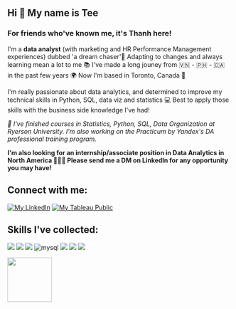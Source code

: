## Hi 👋 My name is Tee
### For friends who've known me, it's Thanh here!

I'm a **data analyst** (with marketing and HR Performance Management experiences) dubbed 'a dream chaser'🦸 Adapting to changes and always learning mean a lot to me 📚 I've made a long jouney from 🇻🇳 - 🇵🇭 - 🇨🇦 in the past few years 🌍 Now I'm based in Toronto, Canada 🍁

I'm really passionate about data analytics, and determined to improve my technical skills in Python, SQL, data viz and statistics 💻 Best to apply those skills with the business side knowledge I've had!

*🔭 I've finished courses in Statistics, Python, SQL, Data Organization at Ryerson University. I’m also working on the Practicum by Yandex's DA professional training program.*

**I'm also looking for an internship/associate position in Data Analytics in North America 🧑‍🤝‍🧑 Please send me a DM on LinkedIn for any opportunity you may have!**

## Connect with me:
[![My LinkedIn](https://img.shields.io/badge/LinkedIn-0077B5?style=for-the-badge&logo=linkedin&logoColor=white)](https://www.linkedin.com/in/thanhnguyentn)
[![My Tableau Public](https://img.shields.io/badge/Tableau-E97627?style=for-the-badge&logo=Tableau&logoColor=white)](https://public.tableau.com/app/profile/thanh.nguyen2992/viz/CompanyEmployeeDashboard/Dashboard1)

## Skills I've collected:
<img src="https://img.shields.io/badge/Python-FFD43B?style=for-the-badge&logo=python&logoColor=darkgreen" /> <img src="https://img.shields.io/badge/Pandas-2C2D72?style=for-the-badge&logo=pandas&logoColor=white" /> <img src="https://img.shields.io/badge/Numpy-777BB4?style=for-the-badge&logo=numpy&logoColor=white" /> <img alt="mysql" src="https://img.shields.io/badge/MySQL-005C84?style=for-the-badge&logo=mysql&logoColor=white"> <img src="https://img.shields.io/badge/r-%23276DC3.svg?style=for-the-badge&logo=r&logoColor=white" /> <img src="https://img.shields.io/badge/html5%20-%23E34F26.svg?&style=for-the-badge&logo=html5&logoColor=white" /> <img src="https://img.shields.io/badge/Tableau-E97627?style=for-the-badge&logo=Tableau&logoColor=white" /> 



<img align="left" width="100" height="100" src="https://c.tenor.com/yp_aFUgHMx8AAAAd/nakanoart-nakanodrawing.gif">

<!--
**TeeNguyenDA/TeeNguyenDA** is a ✨ _special_ ✨ repository because its `README.md` (this file) appears on your GitHub profile.

Here are some ideas to get you started:

- 🔭 I’m currently working on ...
- 🌱 I’m currently learning ...
- 👯 I’m looking to collaborate on ...
- 🤔 I’m looking for help with ...
- 💬 Ask me about ...
- 📫 How to reach me: ...
- 😄 Pronouns: ...
- ⚡ Fun fact: ...
-->
